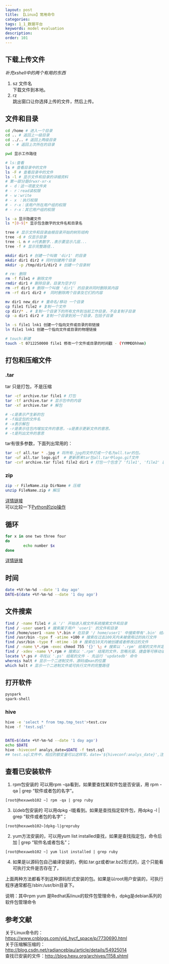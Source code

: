 ```yaml
---
layout: post
title: 【Linux】常用命令
categories:
tags: 1_1_数据平台
keywords: model evaluation
description:
order: 101
---
```



## 下载上传文件
*补充xshell中的两个有用的东西*  

1. sz 文件名  
下载文件到本地。
2. rz  
跳出窗口让你选择上传的文件，然后上传。




## 文件和目录
```bash
cd /home # 进入一个目录  
cd .. # 返回上一级目录  
cd ../.. # 返回上两级目录  
cd - # 返回上次所在的目录  

pwd 显示工作路径  

# ls:查看
ls # 查看目录中的文件  
ls -F # 查看目录中的文件  
ls -l # 显示文件和目录的详细资料  
# 第一部分是drwxr-xr-x
# - d：这一项是文件夹
# - r：read读权限
# - w：write
# - x ：执行权限
# - r-x：该用户所在用户组的权限
# - r-x：其它用户组的权限

ls -a 显示隐藏文件  
ls *[0-9]* 显示包含数字的文件名和目录名  

tree # 显示文件和目录由根目录开始的树形结构
tree -d # 仅显示目录
tree -L n # n代表数字..表示要显示几层...
tree -f # 显示完整路径..

mkdir dir1 # 创建一个叫做 'dir1' 的目录
mkdir dir1 dir2 # 同时创建两个目录  
mkdir -p /tmp/dir1/dir2 # 创建一个目录树  

# rm: 删除
rm -f file1 # 删除文件
rmdir dir1 # 删除目录，目录为空才行
rm -rf dir1 # 删除一个叫做 'dir1' 的目录并同时删除其内容  
rm -rf dir1 dir2 #  同时删除两个目录及它们的内容  

mv dir1 new_dir # 重命名/移动 一个目录  
cp file1 file2 # 复制一个文件  
cp dir/* . # 复制一个目录下的所有文件到当前工作目录，不会复制子目录  
cp -a dir1 dir2 # 复制一个目录到另一个目录，包括子目录

ln -s file1 lnk1 创建一个指向文件或目录的软链接  
ln file1 lnk1 创建一个指向文件或目录的物理链接  

# touch:新建
touch -t 0712250000 file1 修改一个文件或目录的时间戳 - (YYMMDDhhmm)  
```


## 打包和压缩文件



### .tar
tar 只是打包，不是压缩
```bash
tar -cf archive.tar file1 # 打包
tar -tf archive.tar # 显示包中的内容
tar -xf archive.tar # 解包

# -c是表示产生新的包
# -f指定包的文件名
# -x表示解包
# -r是表示往包内增加文件的意思，-u是表示更新文件的意思。
# -t是列出文件的意思
```


tar有很多参数，下面列出常用的：  
```bash
tar -cf all.tar * .jpg # 将所有.jpg的文件打成一个名为all.tar的包。
tar -uf all.tar logo.gif  # 更新原来tar包all.tar中logo.gif文件
tar -cvf archive.tar file1 file2 dir1 # 打包一个包含了 'file1', 'file2' 以及 'dir1'的档案文件
```

### zip
```bash
zip -r FileName.zip DirName # 压缩
unzip FileName.zip # 解压
```

[详情链接](https://blog.csdn.net/a19860903/article/details/46711869)  
可以比较一下[Python的zip操作](http://www.guofei.site/2018/09/27/zip.html)
## 循环
```bash
for x in one two three four
do
        echo number $x
done
```

[详情链接](http://www.jb51.net/article/50643.htm)  

## 时间
```bash
date +%Y-%m-%d --date '1 day ago'
DATE=$(date +%Y-%m-%d --date '1 day ago')
```


## 文件搜索
```bash
find / -name file1 # 从 '/' 开始进入根文件系统搜索文件和目录  
find / -user user1 # 搜索属于用户 'user1' 的文件和目录  
find /home/user1 -name \*.bin # 在目录 '/ home/user1' 中搜索带有'.bin' 结尾的文件  
find /usr/bin -type f -atime +100 # 搜索在过去100天内未被使用过的执行文件  
find /usr/bin -type f -mtime -10 # 搜索在10天内被创建或者修改过的文件  
find / -name \*.rpm -exec chmod 755 '{}' \; # 搜索以 '.rpm' 结尾的文件并定义其权限  
find / -xdev -name \*.rpm # 搜索以 '.rpm' 结尾的文件，忽略光驱、捷盘等可移动设备  
locate \*.ps # 寻找以 '.ps' 结尾的文件 - 先运行 'updatedb' 命令  
whereis halt # 显示一个二进制文件、源码或man的位置  
which halt # 显示一个二进制文件或可执行文件的完整路径  
```

## 打开软件
```bash
pyspark  
spark-shell  
```
### hive
```bash
hive -e 'select * from tmp.tmp_test'>test.csv
hive -f 'test.sql'


DATE=$(date +%Y-%m-%d --date '1 day ago')
echo $DATE
hive -hiveconf analys_date=$DATE -f test.sql
## test.sql文件中，相应的额变量可以这样写，date='${hiveconf:analys_date}',注意，传递进取的是字符串本身，而不是加引号的字符串，因此需要在test.sql中加上引号（如果原sql语句需要加引号的话）
```


## 查看已安装软件

1. rpm包安装的
可以用rpm -qa看到，如果要查找某软件包是否安装，用 rpm -qa | grep “软件或者包的名字”。
```
[root@hexuweb102 ~] rpm -qa | grep ruby
```
3. 以deb包安装的
可以用dpkg -l能看到。如果是查找指定软件包，用dpkg -l | grep “软件或者包的名字”；
```
[root@hexuweb102~]dpkg-l|grepruby
```
2. yum方法安装的，可以用yum list installed查找，如果是查找指定包，命令后加 | grep “软件名或者包名”；
```
[root@hexuweb102 ~] yum list installed | grep ruby
```
4. 如果是以源码包自己编译安装的，例如.tar.gz或者tar.bz2形式的，这个只能看可执行文件是否存在了，

上面两种方法都看不到这种源码形式安装的包。如果是以root用户安装的，可执行程序通常都在/sbin:/usr/bin目录下。

说明：其中rpm yum 是Redhat系linux的软件包管理命令，dpkg是debian系列的软件包管理命令


## 参考文献  
关于Linux命令的：  https://www.cnblogs.com/yjd_hycf_space/p/7730690.html  
关于压缩解压缩的：http://blog.csdn.net/radianceblau/article/details/54925014  
查找已安装的文件：http://blog.hexu.org/archives/1158.shtml  
